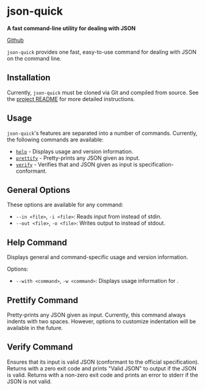 # json-quick
**A fast command-line utility for dealing with JSON**

[Github](https://github.com/thomasebsmith/json-quick)

`json-quick` provides one fast, easy-to-use command for dealing with JSON
on the command line.

## Installation
Currently, `json-quick` must be cloned via Git and compiled from source.
See the [project README](https://github.com/thomasebsmith/json-quick/#readme)
for more detailed instructions.

## Usage
`json-quick`'s features are separated into a number of commands. Currently,
the following commands are available:
 - [`help`](#help-command) - Displays usage and version information.
 - [`prettify`](#prettify-command) - Pretty-prints any JSON given as input.
 - [`verify`](#verify-command) - Verifies that and JSON given as input is
   specification-conformant.

## General Options
These options are available for any command:
 - `--in <file>`, `-i <file>`: Reads input from *<file>* instead of stdin.
 - `--out <file>`, `-o <file>`: Writes output to *<file>* instead of stdout.

## Help Command
Displays general and command-specific usage and version information.

Options:
 - `--with <command>`, `-w <command>`: Displays usage information for
   *<command>*.

## Prettify Command
Pretty-prints any JSON given as input. Currently, this command always indents
with two spaces. However, options to customize indentation will be available
in the future.

## Verify Command
Ensures that its input is valid JSON (conformant to the official specification).
Returns with a zero exit code and prints "Valid JSON" to output if the JSON
is valid.
Returns with a non-zero exit code and prints an error to stderr if the JSON
is not valid.
